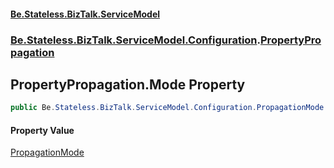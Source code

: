 #### [Be.Stateless.BizTalk.ServiceModel](README.md 'README')
### [Be.Stateless.BizTalk.ServiceModel.Configuration](Be.Stateless.BizTalk.ServiceModel.Configuration.md 'Be.Stateless.BizTalk.ServiceModel.Configuration').[PropertyPropagation](PropertyPropagation.md 'Be.Stateless.BizTalk.ServiceModel.Configuration.PropertyPropagation')

## PropertyPropagation.Mode Property

```csharp
public Be.Stateless.BizTalk.ServiceModel.Configuration.PropagationMode Mode { get; set; }
```

#### Property Value
[PropagationMode](PropagationMode.md 'Be.Stateless.BizTalk.ServiceModel.Configuration.PropagationMode')